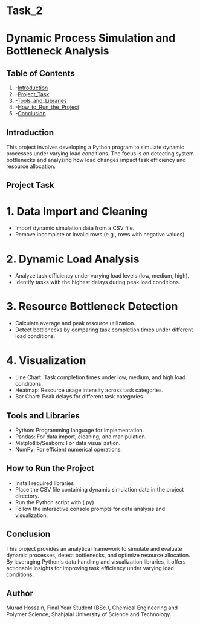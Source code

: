 # Task_2
 # Dynamic Process Simulation and Bottleneck Analysis

## Table of Contents 
1. -[Introduction](Introduction)
2. -[Project_Task](Project_Task)
3. -[Tools_and_Libraries](Tools_and_Libraries)
4. -[How_to_Run_the_Project](How_to_Run_the_Project)
5. -[Conclusion](Conclusion)

## Introduction
This project involves developing a Python program to simulate dynamic processes under varying load conditions. The focus is on detecting system bottlenecks and analyzing how load changes impact task efficiency and resource allocation.

## Project Task
  # 1. Data Import and Cleaning
   - Import dynamic simulation data from a CSV file.
   - Remove incomplete or invalid rows (e.g., rows with negative values).
  # 2. Dynamic Load Analysis
   - Analyze task efficiency under varying load levels (low, medium, high).
   - Identify tasks with the highest delays during peak load conditions.
  # 3. Resource Bottleneck Detection
   - Calculate average and peak resource utilization.
   - Detect bottlenecks by comparing task completion times under different load conditions.
  # 4. Visualization
   - Line Chart: Task completion times under low, medium, and high load conditions.
   - Heatmap: Resource usage intensity across task categories.
   - Bar Chart: Peak delays for different task categories.

 ## Tools and Libraries
  - Python: Programming language for implementation.
  - Pandas: For data import, cleaning, and manipulation.
  - Matplotlib/Seaborn: For data visualization.
  - NumPy: For efficient numerical operations.

 ## How to Run the Project
  - Install required libraries
  - Place the CSV file containing dynamic simulation data in the project directory.
  - Run the Python script with (.py)
  - Follow the interactive console prompts for data analysis and visualization.

 ## Conclusion 
 This project provides an analytical framework to simulate and evaluate dynamic processes, detect bottlenecks, and optimize resource allocation. By leveraging Python's data handling and visualization libraries, it offers actionable insights for improving task efficiency under varying load conditions.

 ## Author 
Murad Hossain,
Final Year Student (BSc.), Chemical Engineering and Polymer Science,
Shahjalal University of Science and Technology.
